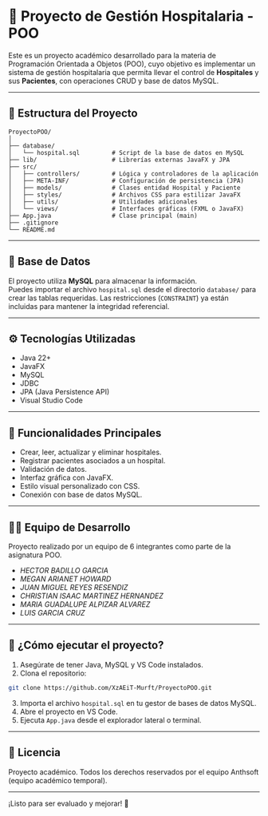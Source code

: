 # 🏥 Proyecto de Gestión Hospitalaria - POO

Este es un proyecto académico desarrollado para la materia de Programación Orientada a Objetos (POO), cuyo objetivo es implementar un sistema de gestión hospitalaria que permita llevar el control de **Hospitales** y sus **Pacientes**, con operaciones CRUD y base de datos MySQL.

---

## 📁 Estructura del Proyecto

```
ProyectoPOO/
│
├── database/
│   └── hospital.sql         # Script de la base de datos en MySQL
├── lib/                     # Librerías externas JavaFX y JPA
├── src/
│   ├── controllers/         # Lógica y controladores de la aplicación
│   ├── META-INF/            # Configuración de persistencia (JPA)
│   ├── models/              # Clases entidad Hospital y Paciente
│   ├── styles/              # Archivos CSS para estilizar JavaFX
│   ├── utils/               # Utilidades adicionales
│   └── views/               # Interfaces gráficas (FXML o JavaFX)
├── App.java                 # Clase principal (main)
├── .gitignore
└── README.md
```

---

## 💾 Base de Datos

El proyecto utiliza **MySQL** para almacenar la información.  
Puedes importar el archivo `hospital.sql` desde el directorio `database/` para crear las tablas requeridas. Las restricciones (`CONSTRAINT`) ya están incluidas para mantener la integridad referencial.

---

## ⚙️ Tecnologías Utilizadas

- Java 22+
- JavaFX
- MySQL
- JDBC
- JPA (Java Persistence API)
- Visual Studio Code

---

## 🔄 Funcionalidades Principales

- Crear, leer, actualizar y eliminar hospitales.
- Registrar pacientes asociados a un hospital.
- Validación de datos.
- Interfaz gráfica con JavaFX.
- Estilo visual personalizado con CSS.
- Conexión con base de datos MySQL.

---

## 👨‍💻 Equipo de Desarrollo

Proyecto realizado por un equipo de 6 integrantes como parte de la asignatura POO.  

- *HECTOR BADILLO GARCIA*
- *MEGAN ARIANET HOWARD*
- *JUAN MIGUEL REYES RESENDIZ*
- *CHRISTIAN ISAAC MARTINEZ HERNANDEZ*
- *MARIA GUADALUPE ALPIZAR ALVAREZ*
- *LUIS GARCIA CRUZ*

---

## 🚀 ¿Cómo ejecutar el proyecto?

1. Asegúrate de tener Java, MySQL y VS Code instalados.
2. Clona el repositorio:

```bash
git clone https://github.com/XzAEiT-Murft/ProyectoPOO.git
```

3. Importa el archivo `hospital.sql` en tu gestor de bases de datos MySQL.
4. Abre el proyecto en VS Code.
5. Ejecuta `App.java` desde el explorador lateral o terminal.

---

## 📝 Licencia

Proyecto académico. Todos los derechos reservados por el equipo Anthsoft (equipo académico temporal).

---

¡Listo para ser evaluado y mejorar! 💙
